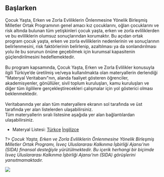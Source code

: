 ## Başlarken

Çocuk Yaşta, Erken ve Zorla Evliliklerin Önlenmesine Yönelik Birleşmiş Milletler Ortak Programının genel amacı kız çocuklarını, oğlan çocuklarını ve risk altında bulunan tüm yetişkinleri çocuk yaşta, erken ve zorla evliliklerden ve bu evliliklerin olumsuz sonuçlarından korumaktır. Bu açıdan ortak program çocuk yaşta, erken ve zorla evliliklerin nedenlerinin ve sonuçlarının belirlenmesini, risk faktörlerinin belirlenip, azaltılması ya da sonlandırılması yolu ile bu sorunun önüne geçebilmek için kurumsal kapasitenin güçlendirilmesini hedeflemektedir.<br/>
<br/>
Bu program kapsamında, Çocuk Yaşta, Erken ve Zorla Evlilikler konusuyla ilgili Türkiye’de üretilmiş ve/veya kullanılmakta olan materyallerin derlendiği "Materyal Veritabanı"nın, alanda faaliyet gösteren öğrenciler, akademisyenler, gönüllüler, sivil toplum kuruluşları, kamu kuruluşları ve diğer tüm ilgililere gerçekleştirecekleri çalışmalar için yol gösterici olması beklenmektedir.<br/>
<br/>
Veritabanında yer alan tüm materyallere ekranın sol tarafında ve üst tarafında yer alan listelerden ulaşabilirsiniz.<br/>
Tüm materyallerin sıralı listesine aşağıda yer alan bağlantılardan ulaşabilirsiniz.



- Materyal Listesi:  [Türkçe](.\downloads\trlist.xlsx ':ignore') [İngilizce](download\englist.xlsx ':ignore')


?> *Çocuk Yaşta, Erken ve Zorla Evliliklerin Önlenmesine Yönelik Birleşmiş Milletler Ortak Programı, İsveç Uluslararası Kalkınma İşbirliği Ajansı’nın (SIDA) finansal desteğiyle yürütülmektedir. Bu içerik herhangi bir biçimde İsveç Uluslararası Kalkınma İşbirliği Ajansı’nın (SIDA) görüşlerini yansıtmamaktadır.* 


<!-- background color -->

![](#fff)